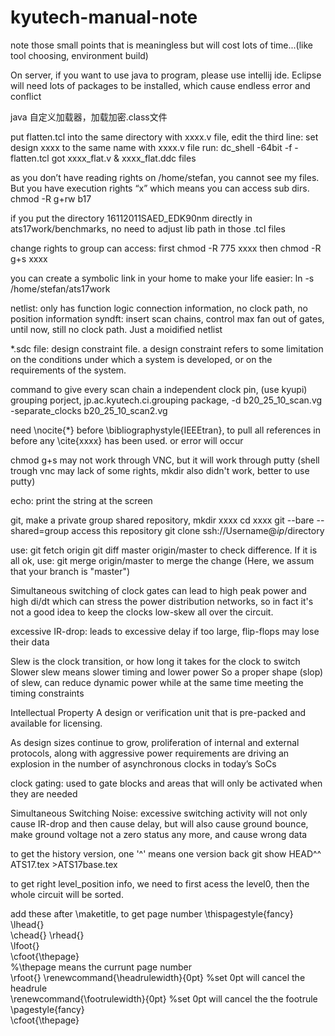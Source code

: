 # kyutech-manual-note
note those small points that is meaningless but will cost lots of time...(like tool choosing, environment build)

On server, if you want to use java to program, please use intellij ide. Eclipse will need lots of packages to be installed, 
which cause endless error and conflict

java 自定义加载器，加载加密.class文件

put flatten.tcl into the same directory with xxxx.v file,
edit the third line: set design xxxx to the same name with xxxx.v file
run: dc_shell -64bit -f -flatten.tcl
got xxxx_flat.v & xxxx_flat.ddc files

as you don’t have reading rights on /home/stefan, you cannot see my files. But you have execution rights “x” which 
means you can access sub dirs.
chmod -R g+rw b17

 if you put the directory 16112011SAED_EDK90nm directly in ats17work/benchmarks, no need to adjust lib path in those 
 .tcl files

 change rights to group can access:
 first
 chmod -R 775 xxxx
 then
 chmod -R g+s xxxx

 you can create a symbolic link in your home to make your life easier: ln -s /home/stefan/ats17work

 netlist: only has function logic connection information, no clock path, no position information
 syndft: insert scan chains, control max fan out of gates, until now, still no clock path. Just a moidified netlist
 
 
 *.sdc file: design constraint file.
 a design constraint refers to some limitation on the conditions under which a system is developed, or on the 
 requirements of the system.

 command to give every scan chain a independent clock pin, (use kyupi)
 grouping porject, jp.ac.kyutech.ci.grouping package, -d b20_25_10_scan.vg -separate_clocks b20_25_10_scan2.vg

 need \nocite{*} before \bibliographystyle{IEEEtran}, to pull all references in before any \cite{xxxx} has been used.
 or error will occur
 
  chmod g+s may not work through VNC, but it will work through putty
  (shell trough vnc may lack of some rights, mkdir also didn't work, better to use putty)
 
 echo: print the string at the screen
 
 git, make a private group shared repository,
 mkdir xxxx
 cd xxxx
 git --bare --shared=group
 access this repository
 git clone ssh://Username@$ip/$directory

 use:
 git fetch origin
 git diff master origin/master
 to check difference. If it is all ok, use:
 git merge origin/master
 to merge the change (Here, we assum that your branch is "master")
 
 Simultaneous switching of clock
 gates can lead to high peak power and high di/dt which can stress the
 power distribution networks, so in fact it's not a good idea to keep the clocks low-skew all over the circuit.
 
 excessive IR-drop:
 leads to excessive delay
 if too large, flip-flops may lose their data
 
 Slew is the clock transition, or how long it takes for the clock to switch
 Slower slew means slower timing and lower power
 So a proper shape (slop) of slew, can reduce dynamic power while at the same time meeting the timing constraints
 
 Intellectual Property
 A design or verification unit that is pre-packed and available for licensing.
 
 As design sizes continue to grow, proliferation of internal and external protocols, along with aggressive power 
 requirements are driving an explosion in the number of asynchronous clocks in today’s SoCs
 
 clock gating: used to gate blocks and areas that will only be activated when they are needed
 
 Simultaneous Switching Noise: excessive switching activity will not only cause IR-drop and then cause delay,
 but will also cause ground bounce, make ground voltage not a zero status any more, and cause wrong data
 
 to get the history version, one '^' means one version back
 git show HEAD^^ ATS17.tex >ATS17base.tex
 
 to get right level_position info,
 we need to first acess the level0, then the whole circuit will be sorted.
 
 add these after \maketitle, to get page number
 \thispagestyle{fancy} 
 \lhead{}  
 \chead{}
 \rhead{}  
 \lfoot{}  
 \cfoot{\thepage}  
 %\thepage means the currunt page number  
 \rfoot{} 
 \renewcommand{\headrulewidth}{0pt}
 %set 0pt will cancel the headrule  
 \renewcommand{\footrulewidth}{0pt} 
 %set 0pt will cancel the the footrule  
 \pagestyle{fancy}  
 \cfoot{\thepage} 